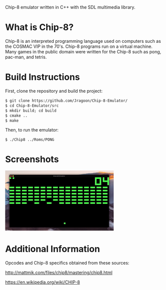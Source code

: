 Chip-8 emulator written in C++  with the SDL multimedia library.

# What is Chip-8?

Chip-8 is an interpreted programming language used on computers such as the COSMAC VIP in the 70's. Chip-8 programs run on a virtual machine. Many games in the public domain were written for the Chip-8 such as pong, pac-man, and tetris.

# Build Instructions
First, clone the repository and build the project:

``` 
$ git clone https://github.com/Jragoon/Chip-8-Emulator/
$ cd Chip-8-Emulator/src
$ mkdir build; cd build
$ cmake ..
$ make
```    
Then, to run the emulator:

``` 
$ ./Chip8 ../Roms/PONG
```


# Screenshots

![Alt text](/Screenshots/brix.gif?raw=true "Pong!")

# Additional Information

Opcodes and Chip-8 specifics obtained from these sources:

http://mattmik.com/files/chip8/mastering/chip8.html

https://en.wikipedia.org/wiki/CHIP-8

